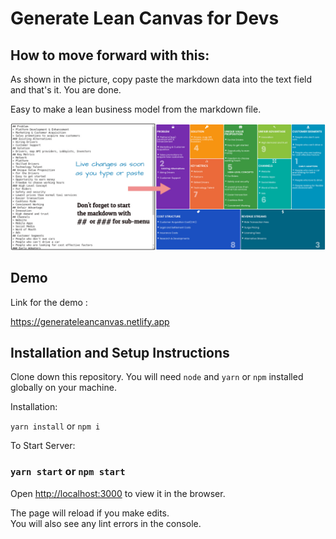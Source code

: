 # Generate Lean Canvas for Devs

## How to move forward with this:

As shown in the picture, copy paste the markdown data into the text field and that's it. You are done. 

Easy to make a lean business model from the markdown file. 

![alt text](https://raw.githubusercontent.com/saurabhgupta26/generate_lean_canvanizer/master/src/assets/mdtocanvas.png)

## Demo 

Link for the demo : 

https://generateleancanvas.netlify.app


## Installation and Setup Instructions

Clone down this repository. You will need `node` and `yarn` or `npm` installed globally on your machine.

Installation:

`yarn install` or `npm i`

To Start Server:


### `yarn start` or `npm start`


Open [http://localhost:3000](http://localhost:3000) to view it in the browser.

The page will reload if you make edits.<br />
You will also see any lint errors in the console.

